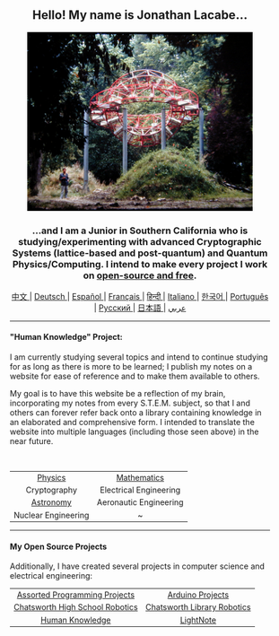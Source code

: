 <div align="center" style="background-image: url('https://jonathanlacabe.github.io/_other/Iapetus_1985.jpg'); background-size: cover; background-position: center; padding: 20px;">
  <h2>Hello! My name is Jonathan Lacabe...</h2>
  <p align="center">
        <a href="https://jonathanlacabe.github.io/"><img src="/Iapetus_1985.jpg" width="402"/></a>
    </p>
  <h3>...and I am a Junior in Southern California who is studying/experimenting with advanced Cryptographic Systems (lattice-based and post-quantum) and Quantum Physics/Computing. I intend to make every project I work on <a href="https://archive.org/details/GuerillaOpenAccessManifesto/mode/2up?view=theater">open-source and free</a>. </h3> 
  <!-- (My philosophy/motivation for doing this can be found here.)-->
    
<p align="center">
  <a href="https://github.com/JonathanLacabe/JonathanLacabe/blob/main/README_CN.md"><span> 中文 </span></a>|
  <a href="https://github.com/JonathanLacabe/JonathanLacabe/blob/main/README_DE.md"><span> Deutsch </span></a>|
  <a href="https://github.com/JonathanLacabe/JonathanLacabe/blob/main/README_ES.md"><span> Español </span></a>|<!-- (Translated by my father.)-->
  <a href="https://github.com/JonathanLacabe/JonathanLacabe/blob/main/README_FR.md"><span> Français </span></a>|
  <a href="https://github.com/JonathanLacabe/JonathanLacabe/blob/main/README_HI.md"><span> हिन्दी </span></a>|
  <a href="https://github.com/JonathanLacabe/JonathanLacabe/blob/main/README_IT.md"><span> Italiano </span></a>|<!-- (Translated by my father.) -->
  <a href="https://github.com/JonathanLacabe/JonathanLacabe/blob/main/README_KO.md"><span> 한국어 </span></a>|
  <a href="https://github.com/JonathanLacabe/JonathanLacabe/blob/main/README_PT.md"><span> Português </span></a>|
  <a href="https://github.com/JonathanLacabe/JonathanLacabe/blob/main/README_RU.md"><span> Русский </span></a>|
  <a href="https://github.com/JonathanLacabe/JonathanLacabe/blob/main/README_JP.md"><span> 日本語 </span></a>|
  <a href="https://github.com/JonathanLacabe/JonathanLacabe/blob/main/README_AR.md"><span> عربي </span></a>
</p>
<hr>

<h4 align="left">"Human Knowledge" Project:</h4>
    <p align="left">I am currently studying several topics and intend to continue studying for as long as there is more to be learned; I publish my notes on a website for ease of reference and to make them available to others.<br>
      <!--
    <p align="left">Considering the nature of every specialized field as having a hierarchy of prerequisites, my field being no exception (Quantum Computing requires Quantum Physics, Quantum Physics requires regular Physics and Multivariable Calculus, etc.), the usefulness of a consolidated and easily-accessible knowledge base cannot be overstated. </p>
    -->
    <p align="left">My goal is to have this website be a reflection of my brain, incorporating my notes from every S.T.E.M. subject, so that I and others can forever refer back onto a library containing knowledge in an elaborated and comprehensive form. I intended to translate the website into multiple languages (including those seen above) in the near future.</p>
    <!-- (Why do you not just use wikipedia or another learning resource when you forget something? Because this website, and all of the notes in them (until I possibly obtain additional contributers), are mine. This is the purpose of note-taking in the first place - they reflect your progress in learning a subject, and symbolize one's intellectual advancement.) -->
     <br>
    <table align="center">
        <tr>
            <td align="center"><a href="https://jonathanlacabe.github.io/Physics/physics.html">Physics</a></td>
            <td align="center"><a href="https://jonathanlacabe.github.io/math/mathematics.html">Mathematics</a></td>
        </tr>
        <tr>
            <td align="center">Cryptography<a href="https://jonathanlacabe.github.io/cryptography/cryptography.html"></a></td>
            <td align="center">Electrical Engineering<a href="https://jonathanlacabe.github.io/engineering/electric.html"></a></td>
        </tr>
        <tr>
            <td align="center"><a href="https://jonathanlacabe.github.io/astronomy/astronomy.html">Astronomy</a></td>
            <td align="center">Aeronautic Engineering<a href="https://jonathanlacabe.github.io/engineering/aeronautics.html"></a></td>
        </tr>
        <tr>
            <td align="center">Nuclear Engineering<a href="https://jonathanlacabe.github.io/engineering/nuclear.html"></a></td>
          <td align="center">~</td>
        </tr>
         <!-- (Possibly chemistry for the 8th.) -->
    </table>
    
<hr>
<h4 align="left">My Open Source Projects</h4>
    <p align="left">Additionally, I have created several projects in computer science and electrical engineering:</p>
    <table align="center">
        <tr>
            <td align="center"><a href="https://github.com/JonathanLacabe/Assorted-Programming-Projects">Assorted Programming Projects</a></td>
            <td align="center"><a href="https://github.com/JonathanLacabe/Arduino-Projects">Arduino Projects</a></td>
        </tr>
        <tr>
            <td align="center"><a href="https://github.com/JonathanLacabe/Chatsworth-Robotics">Chatsworth High School Robotics</a></td>
            <td align="center"><a href="https://github.com/JonathanLacabe/Chatsworth-Library-Robotics">Chatsworth Library Robotics</a></td>
        </tr>
      <tr>
            <td align="center"><a href="https://github.com/JonathanLacabe/JonathanLacabe.github.io">Human Knowledge</a></td>
            <td align="center"><a href="https://github.com/JonathanLacabe/LightNote">LightNote</a></td>
        </tr>
    </table>
 
</div>
